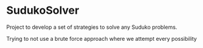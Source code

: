 # SudukoSolver
Project to develop a set of strategies to solve any Suduko problems.

Trying to not use a brute force approach where we attempt every possibility
